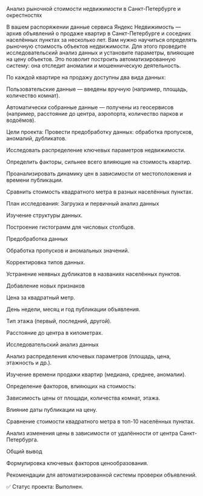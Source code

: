 Анализ рыночной стоимости недвижимости в Санкт-Петербурге и окрестностях

В вашем распоряжении данные сервиса Яндекс Недвижимость — архив объявлений о продаже квартир в Санкт-Петербурге и соседних населённых пунктах за несколько лет. Вам нужно научиться определять рыночную стоимость объектов недвижимости. Для этого проведите исследовательский анализ данных и установите параметры, влияющие на цену объектов. Это позволит построить автоматизированную систему: она отследит аномалии и мошенническую деятельность.

По каждой квартире на продажу доступны два вида данных:

Пользовательские данные — введены вручную (например, площадь, количество комнат).

Автоматически собранные данные — получены из геосервисов (например, расстояние до центра, аэропорта, количество парков и водоёмов).

Цели проекта:
Провести предобработку данных: обработка пропусков, аномалий, дубликатов.

Исследовать распределение ключевых параметров недвижимости.

Определить факторы, сильнее всего влияющие на стоимость квартир.

Проанализировать динамику цен в зависимости от местоположения и времени публикации.

Сравнить стоимость квадратного метра в разных населённых пунктах.

План исследования:
Загрузка и первичный анализ данных

Изучение структуры данных.

Построение гистограмм для числовых столбцов.

Предобработка данных

Обработка пропусков и аномальных значений.

Корректировка типов данных.

Устранение неявных дубликатов в названиях населённых пунктов.

Добавление новых признаков

Цена за квадратный метр.

День недели, месяц и год публикации объявления.

Тип этажа (первый, последний, другой).

Расстояние до центра в километрах.

Исследовательский анализ данных

Анализ распределения ключевых параметров (площадь, цена, этажность и др.).

Изучение времени продажи квартир (медиана, среднее, аномалии).

Определение факторов, влияющих на стоимость:

Зависимость цены от площади, количества комнат, этажа.

Влияние даты публикации на цену.

Сравнение стоимости квадратного метра в топ-10 населённых пунктах.

Анализ изменения цены в зависимости от удалённости от центра Санкт-Петербурга.

Общий вывод

Формулировка ключевых факторов ценообразования.

Рекомендации для автоматизированной системы проверки объявлений.

✅ Статус проекта: Выполнен.
